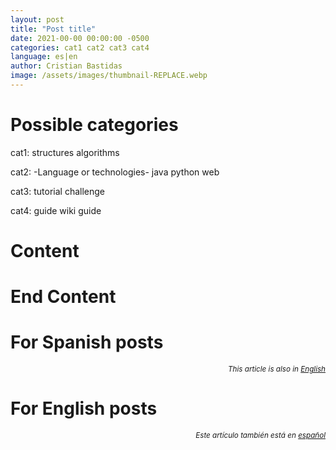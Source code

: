 ```yaml
---
layout: post
title: "Post title"
date: 2021-00-00 00:00:00 -0500
categories: cat1 cat2 cat3 cat4
language: es|en
author: Cristian Bastidas
image: /assets/images/thumbnail-REPLACE.webp
---
```


# Possible categories
cat1:
    structures
    algorithms

cat2: -Language or technologies-
    java
    python
    web

cat3:
    tutorial
    challenge

cat4:
    guide
    wiki
    guide

# Content
# End Content

# For Spanish posts
<div style="margin-left: auto; text-align:right;">
<i><small>
This article is also in <a href="{{ site.baseurl }}{% link en/_posts/2021-04-08-nary-family-tree.markdown %}">English</a>
</small></i>
</div>

# For English posts
<div style="margin-left: auto; text-align:right;">
<i><small>
Este artículo también está en <a href="{{ site.baseurl }}{% link en/_posts/2021-04-08-nary-family-tree.markdown %}">español</a>
</small></i>
</div>